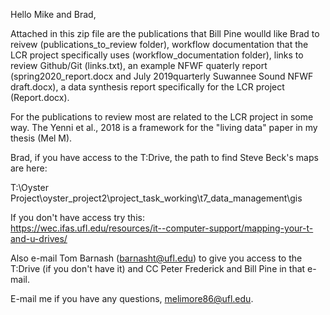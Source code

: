 Hello Mike and Brad,  
  
Attached in this zip file are the publications that Bill Pine woulld like Brad to reivew (publications_to_review folder), workflow documentation that the LCR project specifically uses (workflow_documentation folder), links to review Github/Git (links.txt), an example NFWF quaterly report (spring2020_report.docx and July 2019quarterly Suwannee Sound NFWF draft.docx), a data synthesis report specifically for the LCR project (Report.docx).  
  
For the publications to review most are related to the LCR project in some way. The Yenni et al., 2018 is a framework for the "living data" paper in my thesis (Mel M).   
  
Brad, if you have access to the T:Drive, the path to find Steve Beck's maps are here:
  
T:\Oyster Project\oyster_project2\project_task_working\t7_data_management\gis
  
If you don't have access try this:  
https://wec.ifas.ufl.edu/resources/it--computer-support/mapping-your-t-and-u-drives/
  
Also e-mail Tom Barnash (barnasht@ufl.edu) to give you access to the T:Drive (if you don't have it) and CC Peter Frederick and Bill Pine in that e-mail.   
  
E-mail me if you have any questions, melimore86@ufl.edu.   
